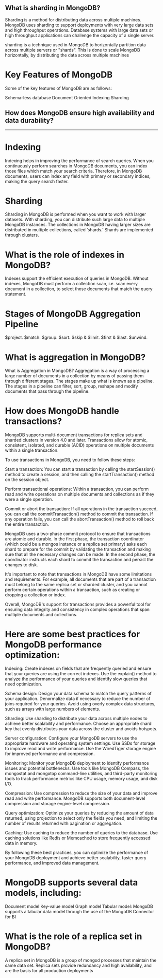 ## What is sharding in MongoDB?

Sharding is a method for distributing data across multiple machines. MongoDB uses sharding to support deployments with very large data sets and high throughput operations. Database systems with large data sets or high throughput applications can challenge the capacity of a single server.

sharding is a technique used in MongoDB to horizontally partition data across multiple servers or "shards". This is done to scale MongoDB horizontally, by distributing the data across multiple machines


# Key Features of MongoDB
Some of the key features of MongoDB are as follows:

Schema-less database
Document Oriented
Indexing
Sharding


## How does MongoDB ensure high availability and data durability?
---


# Indexing
Indexing helps in improving the performance of search queries. When you continuously perform searches in MongoDB documents, you can index those files which match your search criteria. Therefore, in MongoDB documents, users can index any field with primary or secondary indices, making the query search faster.

# Sharding
Sharding in MongoDB is performed when you want to work with larger datasets. With sharding, you can distribute such large data to multiple MongoDB instances. The collections in MongoDB having larger sizes are distributed in multiple collections, called ‘shards.’ Shards are implemented through clusters.

# What is the role of indexes in MongoDB?

Indexes support the efficient execution of queries in MongoDB. Without indexes, MongoDB must perform a collection scan, i.e. scan every document in a collection, to select those documents that match the query statement.


# Stages of MongoDB Aggregation Pipeline
$project.
$match.
$group.
$sort.
$skip & $limit.
$first & $last.
$unwind.

# What is aggregation in MongoDB?
What is Aggregation in MongoDB? Aggregation is a way of processing a large number of documents in a collection by means of passing them through different stages. The stages make up what is known as a pipeline. The stages in a pipeline can filter, sort, group, reshape and modify documents that pass through the pipeline.


# How does MongoDB handle transactions?

MongoDB supports multi-document transactions for replica sets and sharded clusters in version 4.0 and later. Transactions allow for atomic, consistent, isolated, and durable (ACID) operations on multiple documents within a single transaction.

To use transactions in MongoDB, you need to follow these steps:

Start a transaction: You can start a transaction by calling the startSession() method to create a session, and then calling the startTransaction() method on the session object.

Perform transactional operations: Within a transaction, you can perform read and write operations on multiple documents and collections as if they were a single operation.

Commit or abort the transaction: If all operations in the transaction succeed, you can call the commitTransaction() method to commit the transaction. If any operation fails, you can call the abortTransaction() method to roll back the entire transaction.

MongoDB uses a two-phase commit protocol to ensure that transactions are atomic and durable. In the first phase, the transaction coordinator (which could be a mongos instance or a replica set primary) asks each shard to prepare for the commit by validating the transaction and making sure that all the necessary changes can be made. In the second phase, the coordinator instructs each shard to commit the transaction and persist the changes to disk.

It's important to note that transactions in MongoDB have some limitations and requirements. For example, all documents that are part of a transaction must belong to the same replica set or sharded cluster, and you cannot perform certain operations within a transaction, such as creating or dropping a collection or index.

Overall, MongoDB's support for transactions provides a powerful tool for ensuring data integrity and consistency in complex operations that span multiple documents and collections.


# Here are some best practices for MongoDB performance optimization:

Indexing: Create indexes on fields that are frequently queried and ensure that your queries are using the correct indexes. Use the explain() method to analyze the performance of your queries and identify slow queries that need optimization.

Schema design: Design your data schema to match the query patterns of your application. Denormalize data if necessary to reduce the number of joins required for your queries. Avoid using overly complex data structures, such as arrays with large numbers of elements.

Sharding: Use sharding to distribute your data across multiple nodes to achieve better scalability and performance. Choose an appropriate shard key that evenly distributes your data across the cluster and avoids hotspots.

Server configuration: Configure your MongoDB servers to use the appropriate hardware and operating system settings. Use SSDs for storage to improve read and write performance. Use the WiredTiger storage engine for improved performance and compression.

Monitoring: Monitor your MongoDB deployment to identify performance issues and potential bottlenecks. Use tools like MongoDB Compass, the mongostat and mongotop command-line utilities, and third-party monitoring tools to track performance metrics like CPU usage, memory usage, and disk I/O.

Compression: Use compression to reduce the size of your data and improve read and write performance. MongoDB supports both document-level compression and storage engine-level compression.

Query optimization: Optimize your queries by reducing the amount of data returned, using projection to select only the fields you need, and limiting the number of results returned with pagination or aggregation.

Caching: Use caching to reduce the number of queries to the database. Use caching solutions like Redis or Memcached to store frequently accessed data in memory.

By following these best practices, you can optimize the performance of your MongoDB deployment and achieve better scalability, faster query performance, and improved data management.

# MongoDB supports several data models, including:

Document model
Key-value model
Graph model
Tabular model: MongoDB supports a tabular data model through the use of the MongoDB Connector for BI


# What is the role of a replica set in MongoDB?

A replica set in MongoDB is a group of mongod processes that maintain the same data set. Replica sets provide redundancy and high availability, and are the basis for all production deployments

